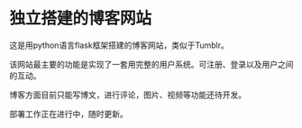 # 独立搭建的博客网站

这是用python语言flask框架搭建的博客网站，类似于Tumblr。

该网站最主要的功能是实现了一套用完整的用户系统。可注册、登录以及用户之间的互动。

博客方面目前只能写博文，进行评论，图片、视频等功能还待开发。

部署工作正在进行中，随时更新。
